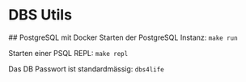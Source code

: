 # DBS Utils

## PostgreSQL mit Docker
Starten der PostgreSQL Instanz: `make run`

Starten einer PSQL REPL: `make repl`

Das DB Passwort ist standardmässig: `dbs4life`
